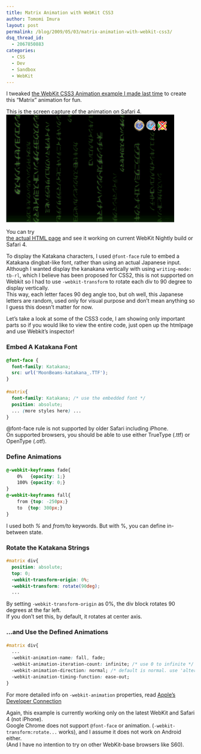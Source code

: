 ```yaml
---
title: Matrix Animation with WebKit CSS3
author: Tomomi Imura
layout: post
permalink: /blog/2009/05/03/matrix-animation-with-webkit-css3/
dsq_thread_id:
  - 2067850883
categories:
  - CSS
  - Dev
  - Sandbox
  - WebKit
---
```

 
I tweaked [the WebKit CSS3 Animation example I made last time][1] to create this &#8220;Matrix&#8221; animation for fun. 

This is the screen capture of the animation on Safari 4.  
![css3 animation screenshot][2]

You can try  
<a href="http://girliemac.com/sandbox/matrix.html" target="_blank">the actual HTML page</a> and see it working on current WebKit Nightly build or Safari 4. 

To display the Katakana characters, I used `@font-face` rule to embed a Katakana dingbat-like font, rather than using an actual Japanese input.  
Although I wanted display the kanakana vertically with using `writing-mode: tb-rl`, which I believe has been proposed for CSS2, this is not supported on Webkit so I had to use `-webkit-transform` to rotate each div to 90 degree to display vertically.  
This way, each letter faces 90 deg angle too, but oh well, this Japanese letters are random, used only for visual purpose and don&#8217;t mean anything so I guess this doesn&#8217;t matter for now. 

Let&#8217;s take a look at some of the CSS3 code, I am showing only important parts so if you would like to view the entire code, just open up the htmlpage and use Webkit&#8217;s inspector!

### Embed A Katakana Font

```css
@font-face {
  font-family: Katakana;
  src: url('MoonBeams-katakana_.TTF');
}

#matrix{
  font-family: Katakana; /* use the embedded font */
  position: absolute;	
  ... (more styles here) ...
}
```

@font-face rule is not supported by older Safari including iPhone.  
On supported browsers, you should be able to use either TrueType (.ttf) or OpenType (.otf). 

### Define Animations

```css
@-webkit-keyframes fade{
    0%   {opacity: 1;}
    100% {opacity: 0;}
}
@-webkit-keyframes fall{
   	from {top: -250px;}
	to 	{top: 300px;}
}
```

I used both *%* and *from/to* keywords. But with %, you can define in-between state.

### Rotate the Katakana Strings

```css
#matrix div{
  position: absolute;	
  top: 0;
  -webkit-transform-origin: 0%;
  -webkit-transform: rotate(90deg); 
  ...
```

By setting `-webkit-transform-origin` as 0%, the div block rotates 90 degrees at the far left.  
If you don&#8217;t set this, by default, it rotates at center axis.

### &#8230;and Use the Defined Animations

```css
#matrix div{
  ...
  -webkit-animation-name: fall, fade;			
  -webkit-animation-iteration-count: infinite; /* use 0 to infinite */
  -webkit-animation-direction: normal; /* default is normal. use 'alternate' to reverse direction */
  -webkit-animation-timing-function: ease-out;
}
```

For more detailed info on `-webkit-animation` properties, read <a href="http://developer.apple.com/documentation/appleapplications/Reference/SafariCSSRef/Articles/StandardCSSProperties.html#//apple_ref/doc/uid/TP30001266-VisualEffects" target="_blank">Apple&#8217;s Developer Connection</a>

Again, this example is currently working only on the latest WebKit and Safari 4 (not iPhone).  
Google Chrome does not support `@font-face` or animation. (`-webkit-transform:rotate...` works), and I assume it does not work on Android either.  
(And I have no intention to try on other WebKit-base browsers like S60).

 [1]: http://girliemac.com/blog/2009/02/18/using-keyframes-webkit-css-animation-examples/
 [2]: /assets/images/wp-content/misc/screenshot_css3matrix.png